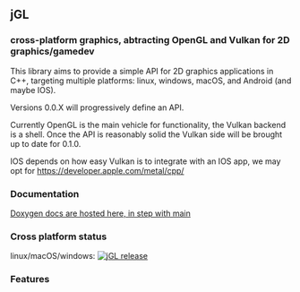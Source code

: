 ## jGL 

### cross-platform graphics, abtracting OpenGL and Vulkan for 2D graphics/gamedev

This library aims to provide a simple API for 2D graphics applications in C++, targeting multiple platforms: linux, windows, macOS, and Android (and maybe IOS).

Versions 0.0.X will progressively define an API.

Currently OpenGL is the main vehicle for functionality, the Vulkan backend is a shell. Once the API is reasonably solid the Vulkan side will be brought up to date for 0.1.0.

IOS depends on how easy Vulkan is to integrate with an IOS app, we may opt for https://developer.apple.com/metal/cpp/ 

### Documentation

[Doxygen docs are hosted here, in step with main](https://jerboaburrow.github.io/jGL/)

### Cross platform status
linux/macOS/windows: [![jGL release](https://github.com/JerboaBurrow/jGL/actions/workflows/release.yml/badge.svg)](https://github.com/JerboaBurrow/jGL/actions/workflows/release.yml)

### Features